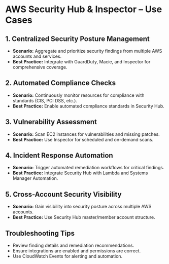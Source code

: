 # AWS Security Hub & Inspector – Use Cases

## 1. Centralized Security Posture Management
- **Scenario:** Aggregate and prioritize security findings from multiple AWS accounts and services.
- **Best Practice:** Integrate with GuardDuty, Macie, and Inspector for comprehensive coverage.

## 2. Automated Compliance Checks
- **Scenario:** Continuously monitor resources for compliance with standards (CIS, PCI DSS, etc.).
- **Best Practice:** Enable automated compliance standards in Security Hub.

## 3. Vulnerability Assessment
- **Scenario:** Scan EC2 instances for vulnerabilities and missing patches.
- **Best Practice:** Use Inspector for scheduled and on-demand scans.

## 4. Incident Response Automation
- **Scenario:** Trigger automated remediation workflows for critical findings.
- **Best Practice:** Integrate Security Hub with Lambda and Systems Manager Automation.

## 5. Cross-Account Security Visibility
- **Scenario:** Gain visibility into security posture across multiple AWS accounts.
- **Best Practice:** Use Security Hub master/member account structure.

## Troubleshooting Tips
- Review finding details and remediation recommendations.
- Ensure integrations are enabled and permissions are correct.
- Use CloudWatch Events for alerting and automation.
